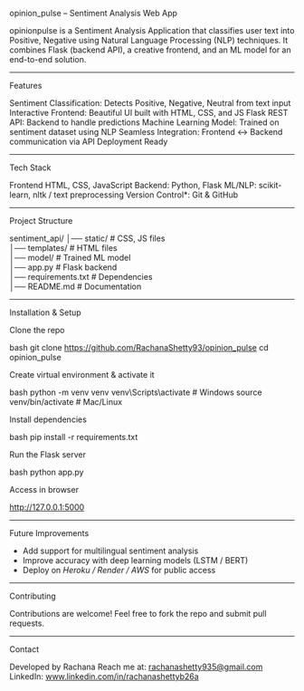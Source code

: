 opinion_pulse – Sentiment Analysis Web App

opinionpulse is a Sentiment Analysis Application that classifies user text into Positive, Negative using Natural Language Processing (NLP) techniques.
It combines Flask (backend API), a creative frontend, and an ML model for an end-to-end solution.

---

 Features

  Sentiment Classification: Detects Positive, Negative, Neutral from text input
  Interactive Frontend: Beautiful UI built with HTML, CSS, and JS
  Flask REST API: Backend to handle predictions
  Machine Learning Model: Trained on sentiment dataset using NLP
  Seamless Integration: Frontend ↔ Backend communication via API
  Deployment Ready

---

Tech Stack

Frontend HTML, CSS, JavaScript
Backend: Python, Flask
ML/NLP: scikit-learn, nltk / text preprocessing
Version Control*: Git & GitHub

---

Project Structure


sentiment_api/
│── static/            # CSS, JS files  
│── templates/         # HTML files  
│── model/             # Trained ML model  
│── app.py             # Flask backend  
│── requirements.txt   # Dependencies  
│── README.md          # Documentation  


---

 Installation & Setup

Clone the repo

bash
git clone https://github.com/RachanaShetty93/opinion_pulse
cd opinion_pulse


Create virtual environment & activate it

bash
python -m venv venv
venv\Scripts\activate     # Windows
source venv/bin/activate  # Mac/Linux


Install dependencies

bash
pip install -r requirements.txt


Run the Flask server

bash
python app.py


Access in browser


http://127.0.0.1:5000


---


 Future Improvements

* Add support for multilingual sentiment analysis 
* Improve accuracy with deep learning models (LSTM / BERT) 
* Deploy on *Heroku / Render / AWS* for public access 

---

 Contributing

Contributions are welcome! Feel free to fork the repo and submit pull requests.

---

 Contact

Developed by Rachana
Reach me at: rachanashetty935@gmail.com
LinkedIn: www.linkedin.com/in/rachanashettyb26a

